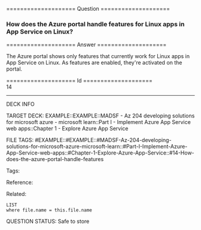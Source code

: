 ==================== Question ====================  

### How does the Azure portal handle features for Linux apps in App Service on Linux?  

==================== Answer ====================  

The Azure portal shows only features that currently work for Linux apps in App Service on Linux. As features are enabled, they're activated on the portal.

==================== Id ====================  
14

---

DECK INFO

TARGET DECK: EXAMPLE::EXAMPLE::MADSF - Az 204 developing solutions for microsoft azure - microsoft learn::Part I - Implement Azure App Service web apps::Chapter 1 - Explore Azure App Service

FILE TAGS: #EXAMPLE::#EXAMPLE::#MADSF-Az-204-developing-solutions-for-microsoft-azure-microsoft-learn::#Part-I-Implement-Azure-App-Service-web-apps::#Chapter-1-Explore-Azure-App-Service::#14-How-does-the-azure-portal-handle-features

Tags:

Reference:

Related:

```dataview
LIST
where file.name = this.file.name
```

QUESTION STATUS: Safe to store

